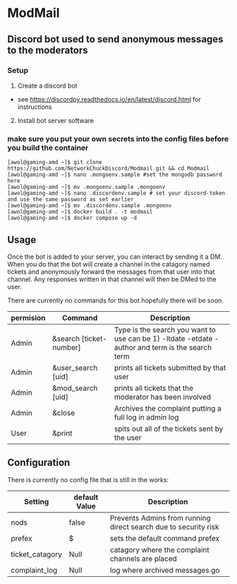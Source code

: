 # ModMail
## Discord bot used to send anonymous messages to the moderators

### Setup

1. Create a discord bot
  - see https://discordpy.readthedocs.io/en/latest/discord.html for instructions
  
2. Install bot server software
### make sure you put your own secrets into the config files before you build the container

```
[awol@gaming-amd ~]$ git clone https://github.com/NetworkChuckDiscord/Modmail.git && cd Modmail
[awol@gaming-amd ~]$ nano .mongoenv.sample #set the mongodb password here
[awol@gaming-amd ~]$ mv .mongoenv.sample .mongoenv
[awol@gaming-amd ~]$ nano .discordenv.sample # set your discord-token and use the same password as set earlier
[awol@gaming-amd ~]$ mv .discordenv.sample .mongoenv
[awol@gaming-amd ~]$ docker build . -t modmail
[awol@gaming-amd ~]$ docker compose up -d
```

## Usage

Once the bot is added to your server, you can interact by sending it a DM. When you do that the bot will create a channel in the catagory named tickets and anonymously forward the messages from that user into that channel. Any responses written in that channel will then be DMed to the user.

There are currently no commands for this bot hopefully there will be soon.

| permision | Command | Description |
|-----------|---------|-------------|
| Admin | &search [ticket-number] | Type is the search you want to use can be 1) -ltdate -etdate -author and term is the search term |
| Admin | &user_search [uid] | prints all tickets submitted by that user | 
| Admin | &mod_search [uid] | prints all tickets that the moderator has been involved | 
| Admin | &close | Archives the complaint putting a full log in admin log |
| User | &print | spits out all of the tickets sent by the user |

## Configuration

There is currently no config file that is still in the works:

| Setting | default Value | Description |
|---------|---------------|-------------|
| nods | false | Prevents Admins from running direct search due to security risk |
| prefex | $ | sets the default command prefex
| ticket_catagory | Null | catagory where the complaint channels are placed | 
| complaint_log | Null |log where archived messages go |
